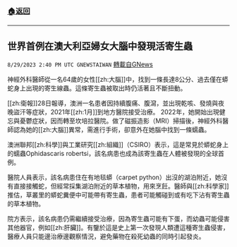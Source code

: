 ###  [:house:返回](README.md)
---


## 世界首例在澳大利亞婦女大腦中發現活寄生蟲
`8/29/2023 2:40 PM UTC GNEWSTAIWAN` [轉載自GNews](https://gnews.org/articles/1615947)



神經外科醫師從一名64歲的女性[[zh:大腦]]中，找到一條長達8公分、過去僅在蟒蛇身上出現的寄生線蟲。這條寄生蟲被取出時仍活著且不斷扭動。  

[[zh:衛報]]28日報導，澳洲一名患者因持續腹痛、腹瀉，並出現乾咳、發燒與夜晚盜汗等症狀，2021年[[zh:1月]]到地方醫院接受治療。 2022年，她開始出現健忘與憂鬱症狀，因而轉至坎培拉醫院。做了磁振造影（MRI）掃描後，神經外科醫師認為她的[[zh:大腦]]異常，需進行手術，卻意外在她腦中找到一條蠕蟲。

  

澳洲聯邦[[zh:科學]]與工業研究[[zh:組織]]（CSIRO）表示，這是常見於蟒蛇身上的蠕蟲Ophidascaris robertsi，該名病患也成為該寄生蟲在人體被發現的全球首例。

  

醫院人員表示，該名病患住在有地毯蟒（carpet python）出沒的湖泊附近，她沒有直接接觸蛇，但經常採集湖泊附近的草本植物，用來烹飪。醫師與[[zh:科學家]]推估，草叢里的蟒蛇糞便中可能帶有寄生蟲，患者可能觸碰到或有吃下沾有寄生蟲的草本植物。

  

院方表示，該名病患仍需繼續接受治療，因為寄生蟲可能有下蛋，而幼蟲可能侵害其他器官，例如[[zh:肝臟]]。有鑒於這是史上第一次發現人類遭這種寄生蟲侵害，醫療人員只能邊治療邊觀察情況，避免藥物在殺死幼蟲的同時引起發炎。
